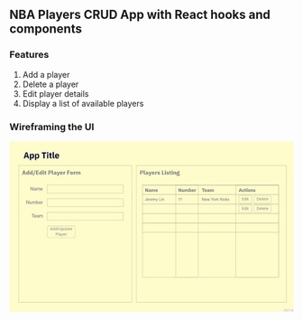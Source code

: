 ## NBA Players CRUD App with React hooks and components
### Features
1. Add a player
2. Delete a player
3. Edit player details
4. Display a list of available players

### Wireframing the UI
![Wireframing the UI](/public/images/wireframe.jpg)

